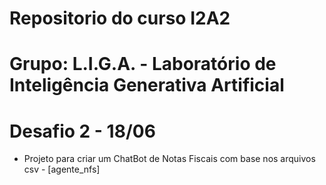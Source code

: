 # Repositorio do curso I2A2

# Grupo: L.I.G.A. - Laboratório de Inteligência Generativa Artificial

# Desafio 2 - 18/06
  * Projeto para criar um ChatBot de Notas Fiscais com base nos arquivos csv - [agente_nfs]
